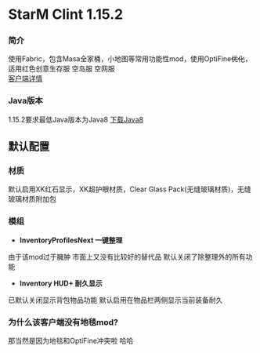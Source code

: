 # StarM Clint 1.15.2

### 简介
使用Fabric，包含Masa全家桶，小地图等常用功能性mod，使用OptiFine<s>优化</s>，适用红色创意生存服 空岛服 空网服<br>
[客户端详情](https://starm.team/#/downloads/mc/clientinfo/1.15.2)

### Java版本
1.15.2要求最低Java版本为Java8 [下载Java8](https://www.oracle.com/cn/java/technologies/downloads/#java8)

## 默认配置

### 材质
默认启用XK红石显示，XK超护眼材质，Clear Glass Pack(无缝玻璃材质)，无缝玻璃材质附加包

### 模组

- **InventoryProfilesNext 一键整理**

由于该mod过于臃肿 市面上又没有比较好的替代品 默认关闭了除整理外的所有功能

- **Inventory HUD+ 耐久显示**

已默认关闭显示背包物品功能
默认启用在物品栏两侧显示当前装备耐久

### 为什么该客户端没有地毯mod?
那当然是因为地毯和OptiFine冲突啦 哈哈